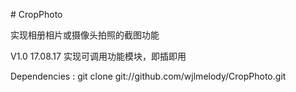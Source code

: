 # CropPhoto

实现相册相片或摄像头拍照的截图功能

V1.0 17.08.17
实现可调用功能模块，即插即用

Dependencies :
git clone git://github.com/wjlmelody/CropPhoto.git
